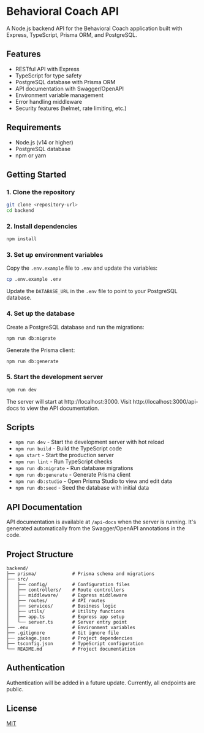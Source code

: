 # Behavioral Coach API

A Node.js backend API for the Behavioral Coach application built with Express, TypeScript, Prisma ORM, and PostgreSQL.

## Features

- RESTful API with Express
- TypeScript for type safety
- PostgreSQL database with Prisma ORM
- API documentation with Swagger/OpenAPI
- Environment variable management
- Error handling middleware
- Security features (helmet, rate limiting, etc.)

## Requirements

- Node.js (v14 or higher)
- PostgreSQL database
- npm or yarn

## Getting Started

### 1. Clone the repository

```bash
git clone <repository-url>
cd backend
```

### 2. Install dependencies

```bash
npm install
```

### 3. Set up environment variables

Copy the `.env.example` file to `.env` and update the variables:

```bash
cp .env.example .env
```

Update the `DATABASE_URL` in the `.env` file to point to your PostgreSQL database.

### 4. Set up the database

Create a PostgreSQL database and run the migrations:

```bash
npm run db:migrate
```

Generate the Prisma client:

```bash
npm run db:generate
```

### 5. Start the development server

```bash
npm run dev
```

The server will start at http://localhost:3000. Visit http://localhost:3000/api-docs to view the API documentation.

## Scripts

- `npm run dev` - Start the development server with hot reload
- `npm run build` - Build the TypeScript code
- `npm start` - Start the production server
- `npm run lint` - Run TypeScript checks
- `npm run db:migrate` - Run database migrations
- `npm run db:generate` - Generate Prisma client
- `npm run db:studio` - Open Prisma Studio to view and edit data
- `npm run db:seed` - Seed the database with initial data

## API Documentation

API documentation is available at `/api-docs` when the server is running. It's generated automatically from the Swagger/OpenAPI annotations in the code.

## Project Structure

```
backend/
├── prisma/             # Prisma schema and migrations
├── src/
│   ├── config/         # Configuration files
│   ├── controllers/    # Route controllers
│   ├── middleware/     # Express middleware
│   ├── routes/         # API routes
│   ├── services/       # Business logic
│   ├── utils/          # Utility functions
│   ├── app.ts          # Express app setup
│   └── server.ts       # Server entry point
├── .env                # Environment variables
├── .gitignore          # Git ignore file
├── package.json        # Project dependencies
├── tsconfig.json       # TypeScript configuration
└── README.md           # Project documentation
```

## Authentication

Authentication will be added in a future update. Currently, all endpoints are public.

## License

[MIT](LICENSE) 